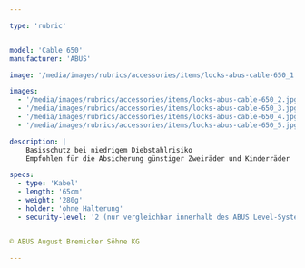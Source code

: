 ```yaml
---

type: 'rubric'


model: 'Cable 650'
manufacturer: 'ABUS'

image: '/media/images/rubrics/accessories/items/locks-abus-cable-650_1.jpg'

images:
  - '/media/images/rubrics/accessories/items/locks-abus-cable-650_2.jpg'
  - '/media/images/rubrics/accessories/items/locks-abus-cable-650_3.jpg'
  - '/media/images/rubrics/accessories/items/locks-abus-cable-650_4.jpg'
  - '/media/images/rubrics/accessories/items/locks-abus-cable-650_5.jpg'

description: |
    Basisschutz bei niedrigem Diebstahlrisiko
    Empfohlen für die Absicherung günstiger Zweiräder und Kinderräder

specs: 
  - type: 'Kabel'
  - length: '65cm'
  - weight: '280g'
  - holder: 'ohne Halterung'
  - security-level: '2 (nur vergleichbar innerhalb des ABUS Level-Systems)'


© ABUS August Bremicker Söhne KG

---
```

